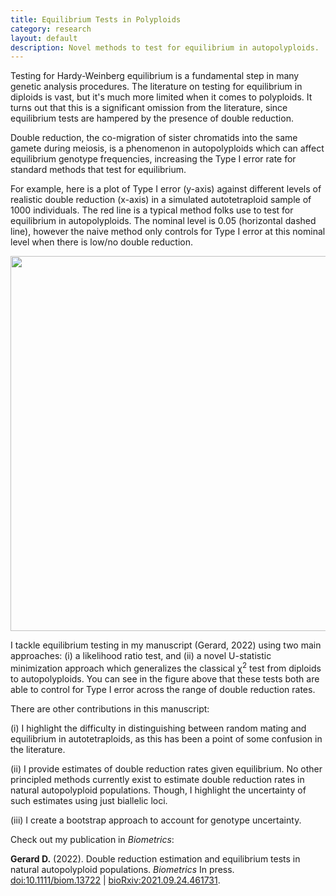 ```yaml
---
title: Equilibrium Tests in Polyploids
category: research
layout: default
description: Novel methods to test for equilibrium in autopolyploids.
---
```


Testing for Hardy-Weinberg equilibrium is a fundamental step in many
genetic analysis procedures. The literature on testing for equilibrium
in diploids is vast, but it's much more limited when it comes to
polyploids. It turns out that this is a significant omission from the
literature, since equilibrium tests are hampered by the presence of
double reduction.

Double reduction, the co-migration of sister chromatids into the same
gamete during meiosis, is a phenomenon in autopolyploids which can
affect equilibrium genotype frequencies, increasing the Type I error
rate for standard methods that test for equilibrium.

For example, here is a plot of Type I error (y-axis) against different
levels of realistic double reduction (x-axis) in a simulated
autotetraploid sample of 1000 individuals. The red line is a typical
method folks use to test for equilibrium in autopolyploids. The
nominal level is 0.05 (horizontal dashed line), however the naive
method only controls for Type I error at this nominal level when there
is low/no double reduction.

<img src="{{ site.url }}/fig/t1e.png" width=600/>

I tackle equilibrium testing in my manuscript (Gerard, 2022) using two
main approaches: (i) a likelihood ratio test, and (ii) a novel
U-statistic minimization approach which generalizes the classical
&#967;<sup>2</sup> test from diploids to autopolyploids.  You can see
in the figure above that these tests both are able to control for Type
I error across the range of double reduction rates.

There are other contributions in this manuscript:

(i) I highlight the difficulty in distinguishing between random
mating and equilibrium in autotetraploids, as this has been a point of
some confusion in the literature.

(ii) I provide estimates of double reduction rates given equilibrium. No
other principled methods currently exist to estimate double reduction
rates in natural autopolyploid populations. Though, I highlight the
uncertainty of such estimates using just biallelic loci.

(iii) I create a bootstrap approach to account for genotype uncertainty.

Check out my publication in *Biometrics*:

**Gerard D.** (2022). Double reduction estimation and equilibrium tests in natural autopolyploid populations. *Biometrics* In press. [doi:10.1111/biom.13722](https://doi.org/10.1111/biom.13722) \| [bioRxiv:2021.09.24.461731](https://doi.org/10.1101/2021.09.24.461731).
